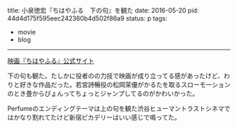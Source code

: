 title: 小泉徳宏『ちはやふる　下の句』を観た
date: 2016-05-20
pid: 44d4d175f595eec242360b4d502f86a9
status: p
tags:
- movie
- blog
---

[映画『ちはやふる』公式サイト][1]

下の句も観た。たしかに役者のの力技で映画が成り立ってる感があったけど、わりと好きな作品だった。若宮詩暢役の松岡茉優がかるたを取るスローモーションのとき畳からぴょんってちょっとジャンプしてるのがかわいかった。

Perfumeのエンディングテーマは上の句を観た渋谷ヒューマントラストシネマではかなり割れてたけど新宿ピカデリーはいい感じで鳴ってた。

[1]:	http://chihayafuru-movie.com/%20